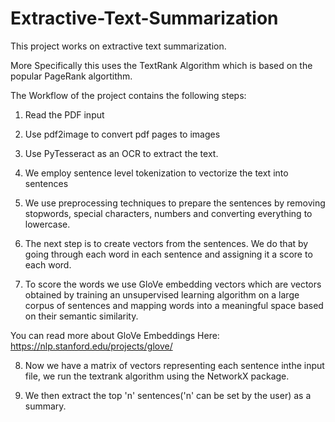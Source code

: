 # Extractive-Text-Summarization

This project works on extractive text summarization.

More Specifically this uses the TextRank Algorithm which is based on the popular PageRank algortithm.

The Workflow of the project contains the following steps:

1. Read the PDF input

2. Use pdf2image to convert pdf pages to images

3. Use PyTesseract as an OCR to extract the text.

4. We employ sentence level tokenization to vectorize the text into sentences

5. We use preprocessing techniques to prepare the sentences by removing stopwords, special characters, numbers and converting everything to lowercase.

6. The next step is to create vectors from the sentences. We do that by going through each word in each sentence and assigning it a score to each word.

7. To score the words we use GloVe embedding vectors which are vectors obtained by training an  unsupervised learning algorithm on a large corpus of sentences and mapping words into a meaningful space based on  their semantic similarity.

You can read more about GloVe Embeddings Here: https://nlp.stanford.edu/projects/glove/

8. Now we have a matrix of vectors representing each sentence inthe input file, we run the textrank algorithm using the NetworkX package.

9. We then extract the top 'n' sentences('n' can be set by the user) as a summary.
